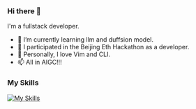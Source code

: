 ### Hi there 👋
I'm a fullstack developer.</br>

- 🌱 I’m currently learning llm and duffsion model. 
- 👯 I participated in the Beijing Eth Hackathon as a developer.
- 🔭 Personally, I love Vim and CLI.
- 📫 All in AIGC!!!

### My Skills
[![My Skills](https://skillicons.dev/icons?i=go,solidity,python,java,rust,cpp,ts,react,vim)](https://skillicons.dev)

<!--
**HeptaneL/HeptaneL** is a ✨ _special_ ✨ repository because its `README.md` (this file) appears on your GitHub profile.

Here are some ideas to get you started:

- 🔭 I’m currently working on ...
- 🌱 I’m currently learning ...
- 👯 I’m looking to collaborate on ...
- 🤔 I’m looking for help with ...
- 💬 Ask me about ...
- 📫 How to reach me: ...
- 😄 Pronouns: ...
- ⚡ Fun fact: ...
-->
